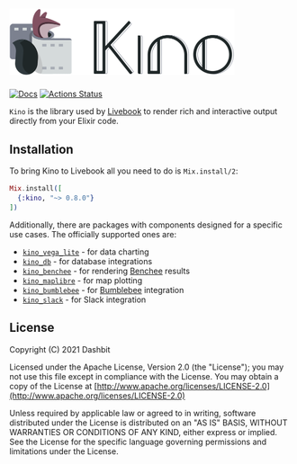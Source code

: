 <h1><img src="https://github.com/elixir-nx/kino/raw/main/images/kino.png" alt="Kino" width="400"></h1>

[![Docs](https://img.shields.io/badge/hex.pm-docs-8e7ce6.svg)](https://hexdocs.pm/kino)
[![Actions Status](https://github.com/livebook-dev/kino/workflows/Test/badge.svg)](https://github.com/livebook-dev/kino/actions)

`Kino` is the library used by [Livebook](https://github.com/elixir-nx/livebook)
to render rich and interactive output directly from your Elixir code.

## Installation

To bring Kino to Livebook all you need to do is `Mix.install/2`:

```elixir
Mix.install([
  {:kino, "~> 0.8.0"}
])
```

Additionally, there are packages with components designed for a specific
use cases. The officially supported ones are:

  * [`kino_vega_lite`](https://github.com/livebook-dev/kino_vega_lite) - for data charting
  * [`kino_db`](https://github.com/livebook-dev/kino_db) - for database integrations
  * [`kino_benchee`](https://github.com/livebook-dev/kino_benchee) - for rendering [Benchee](https://github.com/bencheeorg/benchee) results
  * [`kino_maplibre`](https://github.com/livebook-dev/kino_maplibre) - for map plotting
  * [`kino_bumblebee`](https://github.com/livebook-dev/kino_bumblebee) - for [Bumblebee](https://github.com/elixir-nx/bumblebee) integration
  * [`kino_slack`](https://github.com/livebook-dev/kino_slack) - for Slack integration

## License

Copyright (C) 2021 Dashbit

Licensed under the Apache License, Version 2.0 (the "License");
you may not use this file except in compliance with the License.
You may obtain a copy of the License at [http://www.apache.org/licenses/LICENSE-2.0](http://www.apache.org/licenses/LICENSE-2.0)

Unless required by applicable law or agreed to in writing, software
distributed under the License is distributed on an "AS IS" BASIS,
WITHOUT WARRANTIES OR CONDITIONS OF ANY KIND, either express or implied.
See the License for the specific language governing permissions and
limitations under the License.

